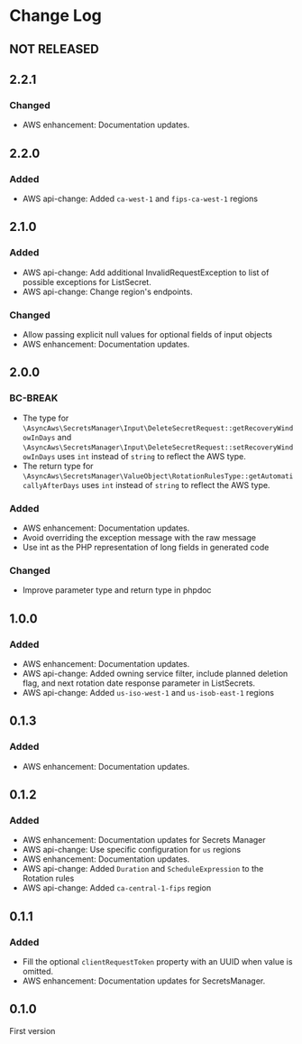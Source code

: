 # Change Log

## NOT RELEASED

## 2.2.1

### Changed

- AWS enhancement: Documentation updates.

## 2.2.0

### Added

- AWS api-change: Added `ca-west-1` and `fips-ca-west-1` regions

## 2.1.0

### Added

- AWS api-change: Add additional InvalidRequestException to list of possible exceptions for ListSecret.
- AWS api-change: Change region's endpoints.

### Changed

- Allow passing explicit null values for optional fields of input objects
- AWS enhancement: Documentation updates.

## 2.0.0

### BC-BREAK

- The type for `\AsyncAws\SecretsManager\Input\DeleteSecretRequest::getRecoveryWindowInDays` and `\AsyncAws\SecretsManager\Input\DeleteSecretRequest::setRecoveryWindowInDays` uses `int` instead of `string` to reflect the AWS type.
- The return type for `\AsyncAws\SecretsManager\ValueObject\RotationRulesType::getAutomaticallyAfterDays` uses `int` instead of `string` to reflect the AWS type.

### Added

- AWS enhancement: Documentation updates.
- Avoid overriding the exception message with the raw message
- Use int as the PHP representation of long fields in generated code

### Changed

- Improve parameter type and return type in phpdoc

## 1.0.0

### Added

- AWS enhancement: Documentation updates.
- AWS api-change: Added owning service filter, include planned deletion flag, and next rotation date response parameter in ListSecrets.
- AWS api-change: Added `us-iso-west-1` and `us-isob-east-1` regions

## 0.1.3

### Added

- AWS enhancement: Documentation updates.

## 0.1.2

### Added

- AWS enhancement: Documentation updates for Secrets Manager
- AWS api-change: Use specific configuration for `us` regions
- AWS enhancement: Documentation updates.
- AWS api-change: Added `Duration` and `ScheduleExpression` to the Rotation rules
- AWS api-change: Added `ca-central-1-fips` region

## 0.1.1

### Added

- Fill the optional `clientRequestToken` property with an UUID when value is omitted.
- AWS enhancement: Documentation updates for SecretsManager.

## 0.1.0

First version
